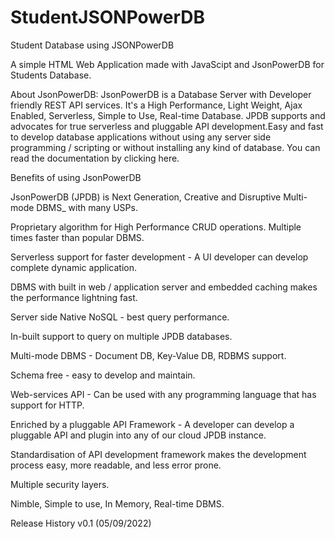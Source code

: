 # StudentJSONPowerDB
Student Database using JSONPowerDB

A simple HTML Web Application made with JavaScipt and JsonPowerDB for Students Database.


About JsonPowerDB:
JsonPowerDB is a Database Server with Developer friendly REST API services. It's a High Performance, Light Weight, Ajax Enabled, Serverless, Simple to Use, Real-time Database.
JPDB supports and advocates for true serverless and pluggable API development.Easy and fast to develop database applications without using any server side programming / scripting or without installing any kind of database.
You can read the documentation by clicking here.

Benefits of using JsonPowerDB

JsonPowerDB (JPDB) is Next Generation, Creative and Disruptive Multi-mode DBMS_ with many USPs.

Proprietary algorithm for High Performance CRUD operations. Multiple times faster than popular DBMS.

Serverless support for faster development - A UI developer can develop complete dynamic application.

DBMS with built in web / application server and embedded caching makes the performance lightning fast.

Server side Native NoSQL - best query performance.

In-built support to query on multiple JPDB databases.

Multi-mode DBMS - Document DB, Key-Value DB, RDBMS support.

Schema free - easy to develop and maintain.

Web-services API - Can be used with any programming language that has support for HTTP.

Enriched by a pluggable API Framework - A developer can develop a pluggable API and plugin into any of our cloud JPDB instance.

Standardisation of API development framework makes the development process easy, more readable, and less error prone.

Multiple security layers.

Nimble, Simple to use, In Memory, Real-time DBMS.


Release History
v0.1 (05/09/2022)
